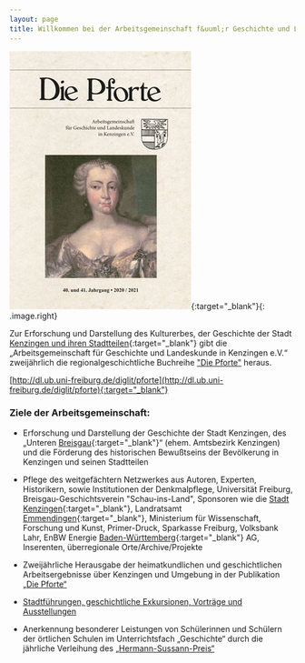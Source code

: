 ```yaml
---
layout: page
title: Willkommen bei der Arbeitsgemeinschaft f&uuml;r Geschichte und Landeskunde in Kenzingen e.V.
---
```




[!["Die Pforte"](assets/images/pforte-2020-2021.jpg)](http://dl.ub.uni-freiburg.de/diglit/pforte){:target="_blank"}{: .image.right}

Zur Erforschung und Darstellung des Kulturerbes, der Geschichte der Stadt [Kenzingen und ihren Stadtteilen](https://osm.org/go/0DLCRNw--?relation=1124273){:target="_blank"} gibt die „Arbeitsgemeinschaft für Geschichte und Landeskunde in Kenzingen e.V.“ zweijährlich die regionalgeschichtliche Buchreihe ["Die Pforte"](pforte.html) heraus.

[http://dl.ub.uni-freiburg.de/diglit/pforte](http://dl.ub.uni-freiburg.de/diglit/pforte){:target="_blank"}

### Ziele der Arbeitsgemeinschaft:

-   Erforschung und Darstellung der Geschichte der Stadt Kenzingen, des „Unteren [Breisgau](https://als.wikipedia.org/wiki/Breisgau){:target="_blank"}“ (ehem. Amtsbezirk Kenzingen) und die Förderung des historischen Bewußtseins der Bevölkerung in Kenzingen und seinen Stadtteilen
-   Pflege des weitgef&auml;chtern Netzwerkes aus Autoren, Experten, Historikern, sowie Institutionen der Denkmalpflege, Universit&auml;t Freiburg, Breisgau-Geschichtsverein "Schau-ins-Land", Sponsoren wie die [Stadt Kenzingen](https://www.kenzingen.de/){:target="_blank"}, Landratsamt [Emmendingen](https://osm.org/go/0DKVmy1-?relation=1946117){:target="_blank"}, Ministerium f&uuml;r Wissenschaft, Forschung und Kunst, Primer-Druck, Sparkasse Freiburg, Volksbank Lahr, EnBW Energie [Baden-W&uuml;rttemberg](https://osm.org/go/0DOtyQ-?relation=62611){:target="_blank"} AG, Inserenten, &uuml;berregionale Orte/Archive/Projekte

-   Zweijährliche Herausgabe der heimatkundlichen und geschichtlichen Arbeitsergebnisse über Kenzingen und Umgebung in der Publikation [„Die Pforte“](pforte.html)

-   [Stadtführungen, geschichtliche Exkursionen, Vorträge und Ausstellungen](aktiv.html)

-   Anerkennung besonderer Leistungen von Schülerinnen und Schülern der örtlichen Schulen im Unterrichtsfach „Geschichte“ durch die jährliche Verleihung des [„Hermann-Sussann-Preis“](sussann_preistraeger.html)
